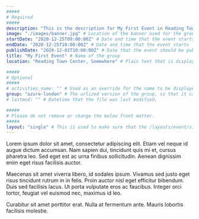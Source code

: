 ```yaml
---
#####
# Required
#####
description: "This is the description for My First Event in Reading Town Center!" # This is a short summary of the page, which is used for SEO (Search Engine Optimisation purposes) It does not appear to the users, but is used as part of the site's metadata, which is used by search engines. Therefore, it's strongly recommended to set this to something meaningful, as it will have a positive impact on discoverability of your content in public searches.populated the page's description metadata.
image: "./images/banner.jpg" # Location of the banner used for the group page, and in the group list
startDate: "2020-12-25T09:00:00Z" # Date and time that the event starts
endDate: "2020-12-25T10:00:00Z" # Date and time that the event starts
publishDate: "2020-12-01T10:00:00Z" # Date that the event should be published on the site (Any builds that you run after this date will display the site). Useful if you want to time this with some kind of social media push/press release.
title: "My First Event" # Name of the group
location: "Reading Town Center, Somewhere" # Plain text that is displayed for the "Location" of the event. Could easily be text to say "Microsoft Teams Meeting" or "Zoom Call".

#####
# Optional
#####
# activities_name: "" # Used as an override for the name to be displayed on the page for activities, e.g. "Sessions", "Lessons", "Dances", etc.
group: "azure-london" # The urlized version of the group, so that it can be displayed on the group's page.
# lastmod: "" # Datetime that the file was last modified.

#####
# Please do not remove or change the below front matter.
#####
layout: "single" # This is used to make sure that the /layouts/event/single.html template is used, and is an override for hugo
---
```

Lorem ipsum dolor sit amet, consectetur adipiscing elit. Etiam vel neque id augue dictum accumsan. Nam sapien dui, tincidunt quis mi et, cursus pharetra leo. Sed eget est ac urna finibus sollicitudin. Aenean dignissim enim eget risus facilisis auctor.

Maecenas sit amet viverra libero, id sodales ipsum. Vivamus sed justo eget risus tincidunt rutrum in in felis. Proin auctor nisl eget efficitur bibendum. Duis sed facilisis lacus. Ut porta vulputate eros ac faucibus. Integer orci tortor, feugiat vel euismod nec, maximus id leo.

Curabitur sit amet porttitor erat. Nulla at fermentum ante. Mauris lobortis facilisis molestie.
